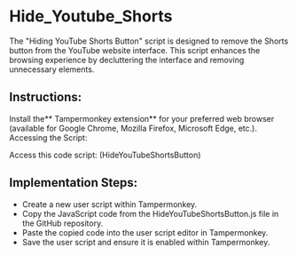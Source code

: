 

# Hide_Youtube_Shorts

The "Hiding YouTube Shorts Button" script is designed to remove the Shorts button from the YouTube website interface. This script enhances the browsing experience by decluttering the interface and removing unnecessary elements.

## Instructions:

Install the** Tampermonkey extension** for your preferred web browser (available for Google Chrome, Mozilla Firefox, Microsoft Edge, etc.).
Accessing the Script:

Access this code script: (HideYouTubeShortsButton)

## Implementation Steps:

- Create a new user script within Tampermonkey.
- Copy the JavaScript code from the HideYouTubeShortsButton.js file in the GitHub repository.
- Paste the copied code into the user script editor in Tampermonkey.
- Save the user script and ensure it is enabled within Tampermonkey.
